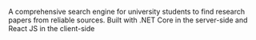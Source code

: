 A comprehensive search engine for university students to find research papers from reliable sources. Built with .NET Core in the server-side and React JS in the client-side
